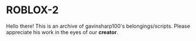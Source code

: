 # ROBLOX-2
Hello there!
This is an archive of gavinsharp100's belongings/scripts.
Please appreciate his work in the eyes of our **creator**.
